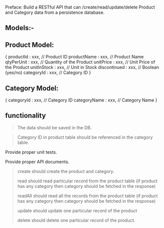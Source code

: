 Preface:
Build a RESTful API that can /create/read/update/delete Product and Category data from a persistence database.
## Models:-
## Product Model:
{
productId : xxx,		// Product ID
productName : xxx,		// Product Name
qtyPerUnit : xxx,		// Quantity of the Product
unitPrice : xxx,			// Unit Price of the Product
unitInStock : xxx,		// Unit in Stock
discontinued :  xxx,		// Boolean (yes/no)
categoryId : xxx,		// Category ID
}
## Category Model:
{
categoryId : xxx,		// Category ID
categoryName : xxx,		// Category Name
}


## functionality
 

> The data should be saved in the DB.

> Category ID in product table should be referenced in the category table.
> 
Provide proper unit tests.

Provide proper API documents.

>create should create the product and category.
>
>read should read particular record from the product table (if product has any category then category should be fetched in the response)
>
>readAll should read all the records from the product table (if product has any category then category should be fetched in the response)
>
>update should update one particular record of the product
>
>delete should delete one particular record of the product.



